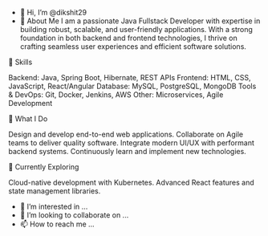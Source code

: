 - 👋 Hi, I’m @dikshit29
- 👋 About Me
I am a passionate Java Fullstack Developer with expertise in building robust, scalable, and user-friendly applications. With a strong foundation in both backend and frontend technologies, I thrive on crafting seamless user experiences and efficient software solutions.

💼 Skills

Backend: Java, Spring Boot, Hibernate, REST APIs
Frontend: HTML, CSS, JavaScript, React/Angular
Database: MySQL, PostgreSQL, MongoDB
Tools & DevOps: Git, Docker, Jenkins, AWS
Other: Microservices, Agile Development

🚀 What I Do

Design and develop end-to-end web applications.
Collaborate on Agile teams to deliver quality software.
Integrate modern UI/UX with performant backend systems.
Continuously learn and implement new technologies.

🌱 Currently Exploring

Cloud-native development with Kubernetes.
Advanced React features and state management libraries.


- 👀 I’m interested in ...
- 💞️ I’m looking to collaborate on ...
- 📫 How to reach me ...

<!---
dikshit29/dikshit29 is a ✨ special ✨ repository because its `README.md` (this file) appears on your GitHub profile.
You can click the Preview link to take a look at your changes.
--->
